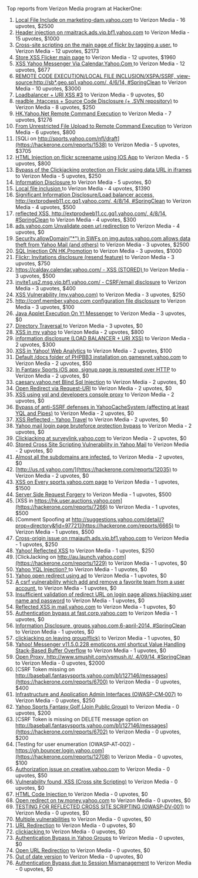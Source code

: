 Top reports from Verizon Media program at HackerOne:

1. [Local File Include on marketing-dam.yahoo.com](https://hackerone.com/reports/7779) to Verizon Media - 16 upvotes, $2500
2. [Header injection on rmaitrack.ads.vip.bf1.yahoo.com](https://hackerone.com/reports/6322) to Verizon Media - 15 upvotes, $1000
3. [Cross-site scripting on the main page of flickr by tagging a user.](https://hackerone.com/reports/916) to Verizon Media - 12 upvotes, $2173
4. [Store XSS Flicker main page](https://hackerone.com/reports/940) to Verizon Media - 12 upvotes, $1960
5. [XSS Yahoo Messenger Via Calendar.Yahoo.Com ](https://hackerone.com/reports/914) to Verizon Media - 12 upvotes, $677
6. [REMOTE CODE EXECUTION/LOCAL FILE INCLUSION/XSPA/SSRF, view-source:http://sb*.geo.sp1.yahoo.com/, 4/6/14, #SpringClean](https://hackerone.com/reports/6674) to Verizon Media - 10 upvotes, $3000
7. [Loadbalancer + URI XSS #3](https://hackerone.com/reports/9703) to Verizon Media - 9 upvotes, $0
8. [readble .htaccess + Source Code Disclosure  (+ .SVN repository)](https://hackerone.com/reports/7813) to Verizon Media - 8 upvotes, $250
9. [HK.Yahoo.Net Remote Command Execution](https://hackerone.com/reports/2127) to Verizon Media - 7 upvotes, $1276
10. [From Unrestricted File Upload to Remote Command Execution](https://hackerone.com/reports/4836) to Verizon Media - 6 upvotes, $800
11. [SQLi on http://sports.yahoo.com/nfl/draft](https://hackerone.com/reports/1538) to Verizon Media - 5 upvotes, $3705
12. [HTML Injection on flickr screename using IOS App](https://hackerone.com/reports/1483) to Verizon Media - 5 upvotes, $800
13. [Bypass of the Clickjacking protection on Flickr using data URL in iframes](https://hackerone.com/reports/7264) to Verizon Media - 5 upvotes, $250
14. [Information Disclosure ](https://hackerone.com/reports/1091) to Verizon Media - 5 upvotes, $0
15. [Local file inclusion ](https://hackerone.com/reports/1675) to Verizon Media - 4 upvotes, $1390
16. [Significant Information Disclosure/Load balancer access, http://extprodweb11.cc.gq1.yahoo.com/, 4/8/14, #SpringClean](https://hackerone.com/reports/6194) to Verizon Media - 4 upvotes, $500
17. [reflected XSS, http://extprodweb11.cc.gq1.yahoo.com/, 4/8/14, #SpringClean](https://hackerone.com/reports/6195) to Verizon Media - 4 upvotes, $300
18. [ads.yahoo.com Unvalidate open url redirection](https://hackerone.com/reports/7731) to Verizon Media - 4 upvotes, $0
19. [Security.allowDomain("*") in SWFs on img.autos.yahoo.com allows data theft from Yahoo Mail (and others)](https://hackerone.com/reports/1171) to Verizon Media - 3 upvotes, $2500
20. [SQL Injection ON HK.Promotion](https://hackerone.com/reports/3039) to Verizon Media - 3 upvotes, $1000
21. [Flickr: Invitations disclosure (resend feature)](https://hackerone.com/reports/1533) to Verizon Media - 3 upvotes, $750
22. [https://caldav.calendar.yahoo.com/ - XSS (STORED) ](https://hackerone.com/reports/8281) to Verizon Media - 3 upvotes, $500
23. [invite1.us2.msg.vip.bf1.yahoo.com/ - CSRF/email disclosure](https://hackerone.com/reports/7608) to Verizon Media - 3 upvotes, $400
24. [XSS Vulnerability (my.yahoo.com)](https://hackerone.com/reports/4256) to Verizon Media - 3 upvotes, $250
25. [http://conf.member.yahoo.com configuration file disclosure](https://hackerone.com/reports/2598) to Verizon Media - 3 upvotes, $100
26. [Java Applet Execution On Y! Messenger](https://hackerone.com/reports/933) to Verizon Media - 3 upvotes, $0
27. [Directory Traversal ](https://hackerone.com/reports/1092) to Verizon Media - 3 upvotes, $0
28. [XSS in my yahoo](https://hackerone.com/reports/1203) to Verizon Media - 2 upvotes, $800
29. [information disclosure (LOAD BALANCER + URI XSS)](https://hackerone.com/reports/8284) to Verizon Media - 2 upvotes, $300
30. [XSS in Yahoo! Web Analytics](https://hackerone.com/reports/5442) to Verizon Media - 2 upvotes, $100
31. [Default /docs folder of PHPBB3 installation on gamesnet.yahoo.com](https://hackerone.com/reports/17506) to Verizon Media - 2 upvotes, $50
32. [In Fantasy Sports iOS app, signup page is requested over HTTP](https://hackerone.com/reports/2101) to Verizon Media - 2 upvotes, $0
33. [caesary.yahoo.net Blind Sql Injection](https://hackerone.com/reports/21899) to Verizon Media - 2 upvotes, $0
34. [Open Redirect via Request-URI](https://hackerone.com/reports/15298) to Verizon Media - 2 upvotes, $0
35. [XSS using yql and developers console proxy](https://hackerone.com/reports/1011) to Verizon Media - 2 upvotes, $0
36. [Bypass of anti-SSRF defenses in YahooCacheSystem (affecting at least YQL and Pipes)](https://hackerone.com/reports/1066) to Verizon Media - 2 upvotes, $0
37. [XSS Reflected - Yahoo Travel](https://hackerone.com/reports/1553) to Verizon Media - 2 upvotes, $0
38. [Yahoo mail login page bruteforce protection bypass](https://hackerone.com/reports/2596) to Verizon Media - 2 upvotes, $0
39. [Clickjacking at surveylink.yahoo.com](https://hackerone.com/reports/3578) to Verizon Media - 2 upvotes, $0
40. [Stored Cross Site Scripting Vulnerability in Yahoo Mail](https://hackerone.com/reports/4277) to Verizon Media - 2 upvotes, $0
41. [Almost all the subdomains are infected.](https://hackerone.com/reports/4359) to Verizon Media - 2 upvotes, $0
42. [http://us.rd.yahoo.com/](https://hackerone.com/reports/12035) to Verizon Media - 2 upvotes, $0
43. [XSS on Every sports.yahoo.com page](https://hackerone.com/reports/2168) to Verizon Media - 1 upvotes, $1500
44. [Server Side Request Forgery](https://hackerone.com/reports/4461) to Verizon Media - 1 upvotes, $500
45. [XSS in https://hk.user.auctions.yahoo.com](https://hackerone.com/reports/7266) to Verizon Media - 1 upvotes, $500
46. [Comment Spoofing  at  http://suggestions.yahoo.com/detail/?prop=directory&fid=97721](https://hackerone.com/reports/6665) to Verizon Media - 1 upvotes, $500
47. [Cross-origin issue on rmaiauth.ads.vip.bf1.yahoo.com](https://hackerone.com/reports/6268) to Verizon Media - 1 upvotes, $250
48. [Yahoo! Reflected XSS](https://hackerone.com/reports/18279) to Verizon Media - 1 upvotes, $250
49. [ClickJacking on http://au.launch.yahoo.com](https://hackerone.com/reports/1229) to Verizon Media - 1 upvotes, $0
50. [Yahoo YQL Injection? ](https://hackerone.com/reports/1407) to Verizon Media - 1 upvotes, $0
51. [Yahoo open redirect using ad](https://hackerone.com/reports/2322) to Verizon Media - 1 upvotes, $0
52. [A csrf vulnerability which add and remove a favorite team from a user account.](https://hackerone.com/reports/1620) to Verizon Media - 1 upvotes, $0
53. [Insufficient validation of redirect URL on login page allows hijacking user name and password](https://hackerone.com/reports/2126) to Verizon Media - 1 upvotes, $0
54. [Reflected XSS in mail.yahoo.com](https://hackerone.com/reports/2240) to Verizon Media - 1 upvotes, $0
55. [Authentication bypass at fast.corp.yahoo.com](https://hackerone.com/reports/3577) to Verizon Media - 1 upvotes, $0
56. [Information Disclosure, groups.yahoo.com,6-april-2014, #SpringClean](https://hackerone.com/reports/5986) to Verizon Media - 1 upvotes, $0
57. [clickjacking on leaving group(flick)](https://hackerone.com/reports/7745) to Verizon Media - 1 upvotes, $0
58. [Yahoo! Messenger v11.5.0.228 emoticons.xml shortcut Value Handling Stack-Based Buffer Overflow](https://hackerone.com/reports/10767) to Verizon Media - 1 upvotes, $0
59. [Open Proxy, http://www.smushit.com/ysmush.it/, 4/09/14, #SpringClean](https://hackerone.com/reports/6704) to Verizon Media - 0 upvotes, $2000
60. [CSRF Token missing on  http://baseball.fantasysports.yahoo.com/b1/127146/messages](https://hackerone.com/reports/6700) to Verizon Media - 0 upvotes, $400
61. [Infrastructure and Application Admin Interfaces (OWASP‐CM‐007)](https://hackerone.com/reports/11414) to Verizon Media - 0 upvotes, $250
62. [Yahoo Sports Fantasy Golf (Join Public Group)](https://hackerone.com/reports/16414) to Verizon Media - 0 upvotes, $200
63. [CSRF Token is missing on DELETE message option on  http://baseball.fantasysports.yahoo.com/b1/127146/messages](https://hackerone.com/reports/6702) to Verizon Media - 0 upvotes, $200
64. [Testing for user enumeration (OWASP‐AT‐002) - https://gh.bouncer.login.yahoo.com](https://hackerone.com/reports/12708) to Verizon Media - 0 upvotes, $100
65. [Authorization issue on creative.yahoo.com](https://hackerone.com/reports/12685) to Verizon Media - 0 upvotes, $50
66. [Vulnerability found, XSS (Cross site Scripting)](https://hackerone.com/reports/1258) to Verizon Media - 0 upvotes, $0
67. [HTML Code Injection ](https://hackerone.com/reports/1376) to Verizon Media - 0 upvotes, $0
68. [Open redirect on tw.money.yahoo.com](https://hackerone.com/reports/4570) to Verizon Media - 0 upvotes, $0
69. [TESTING FOR REFLECTED CROSS SITE SCRIPTING (OWASP‐DV‐001)](https://hackerone.com/reports/12011) to Verizon Media - 0 upvotes, $0
70. [Multiple vulnerabilities](https://hackerone.com/reports/14248) to Verizon Media - 0 upvotes, $0
71. [URL Redirection](https://hackerone.com/reports/1429) to Verizon Media - 0 upvotes, $0
72. [clickjacking ](https://hackerone.com/reports/1207) to Verizon Media - 0 upvotes, $0
73. [Authentication Bypass in Yahoo Groups](https://hackerone.com/reports/1209) to Verizon Media - 0 upvotes, $0
74. [Open URL Redirection](https://hackerone.com/reports/4521) to Verizon Media - 0 upvotes, $0
75. [Out of date version](https://hackerone.com/reports/5221) to Verizon Media - 0 upvotes, $0
76. [Authentication Bypass due to Session Mismanagement](https://hackerone.com/reports/10912) to Verizon Media - 0 upvotes, $0
